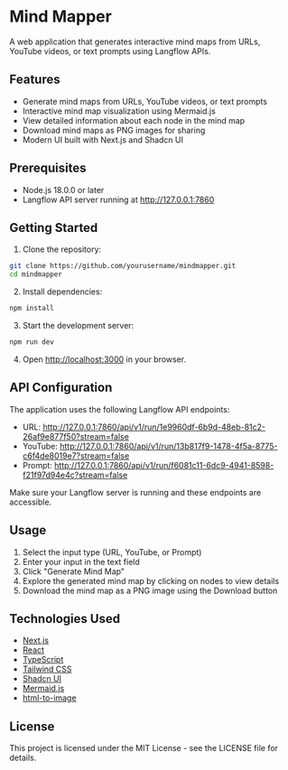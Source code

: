 # Mind Mapper

A web application that generates interactive mind maps from URLs, YouTube videos, or text prompts using Langflow APIs.

## Features

- Generate mind maps from URLs, YouTube videos, or text prompts
- Interactive mind map visualization using Mermaid.js
- View detailed information about each node in the mind map
- Download mind maps as PNG images for sharing
- Modern UI built with Next.js and Shadcn UI

## Prerequisites

- Node.js 18.0.0 or later
- Langflow API server running at http://127.0.0.1:7860

## Getting Started

1. Clone the repository:

```bash
git clone https://github.com/yourusername/mindmapper.git
cd mindmapper
```

2. Install dependencies:

```bash
npm install
```

3. Start the development server:

```bash
npm run dev
```

4. Open [http://localhost:3000](http://localhost:3000) in your browser.

## API Configuration

The application uses the following Langflow API endpoints:

- URL: http://127.0.0.1:7860/api/v1/run/1e9960df-6b9d-48eb-81c2-26af9e877f50?stream=false
- YouTube: http://127.0.0.1:7860/api/v1/run/13b817f9-1478-4f5a-8775-c6f4de8019e7?stream=false
- Prompt: http://127.0.0.1:7860/api/v1/run/f6081c11-6dc9-4941-8598-f21f97d94e4c?stream=false

Make sure your Langflow server is running and these endpoints are accessible.

## Usage

1. Select the input type (URL, YouTube, or Prompt)
2. Enter your input in the text field
3. Click "Generate Mind Map"
4. Explore the generated mind map by clicking on nodes to view details
5. Download the mind map as a PNG image using the Download button

## Technologies Used

- [Next.js](https://nextjs.org/)
- [React](https://reactjs.org/)
- [TypeScript](https://www.typescriptlang.org/)
- [Tailwind CSS](https://tailwindcss.com/)
- [Shadcn UI](https://ui.shadcn.com/)
- [Mermaid.js](https://mermaid-js.github.io/mermaid/)
- [html-to-image](https://github.com/bubkoo/html-to-image)

## License

This project is licensed under the MIT License - see the LICENSE file for details.
